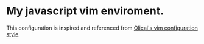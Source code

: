 # My javascript vim enviroment.

This configuration is inspired and referenced from [Olical's vim configuration style](https://github.com/Olical)
